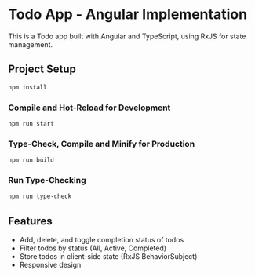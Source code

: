 # Todo App - Angular Implementation

This is a Todo app built with Angular and TypeScript, using RxJS for state management.

## Project Setup

```bash
npm install
```

### Compile and Hot-Reload for Development

```bash
npm run start
```

### Type-Check, Compile and Minify for Production

```bash
npm run build
```

### Run Type-Checking

```bash
npm run type-check
```

## Features

- Add, delete, and toggle completion status of todos
- Filter todos by status (All, Active, Completed)
- Store todos in client-side state (RxJS BehaviorSubject)
- Responsive design 